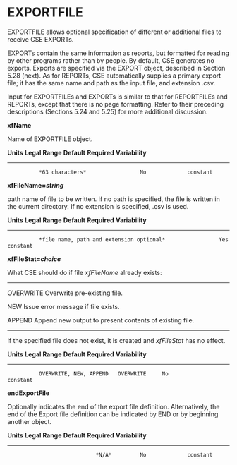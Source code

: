 # EXPORTFILE

EXPORTFILE allows optional specification of different or additional files to receive CSE EXPORTs.

EXPORTs contain the same information as reports, but formatted for reading by other programs rather than by people. By default, CSE generates no exports. Exports are specified via the EXPORT object, described in Section 5.28 (next). As for REPORTs, CSE automatically supplies a primary export file; it has the same name and path as the input file, and extension .csv.

Input for EXPORTFILEs and EXPORTs is similar to that for REPORTFILEs and REPORTs, except that there is no page formatting. Refer to their preceding descriptions (Sections 5.24 and 5.25) for more additional discussion.

**xfName**

Name of EXPORTFILE object.

  **Units**   **Legal Range**   **Default**   **Required**   **Variability**
  ----------- ----------------- ------------- -------------- -----------------
              *63 characters*                 No             constant

**xfFileName=*string***

path name of file to be written. If no path is specified, the file is written in the current directory. If no extension is specified, .csv is used.

  **Units**   **Legal Range**                            **Default**   **Required**   **Variability**
  ----------- ------------------------------------------ ------------- -------------- -----------------
              *file name, path and extension optional*                 Yes             constant

**xfFileStat=*choice***

What CSE should do if file *xfFileName* already exists:

  ----------------- ----------------------------------------------------
  OVERWRITE         Overwrite pre-existing file.

  NEW               Issue error message if file exists.

  APPEND            Append new output to present contents of existing
                    file.
  ----------------- ----------------------------------------------------

If the specified file does not exist, it is created and *xfFileStat* has no effect.

  **Units**   **Legal Range**          **Default**   **Required**   **Variability**
  ----------- ------------------------ ------------- -------------- -----------------
              OVERWRITE, NEW, APPEND   OVERWRITE     No             constant

**endExportFile**

Optionally indicates the end of the export file definition. Alternatively, the end of the Export file definition can be indicated by END or by beginning another object.

  **Units**   **Legal Range**   **Default**   **Required**   **Variability**
  ----------- ----------------- ------------- -------------- -----------------
                                *N/A*         No             constant

